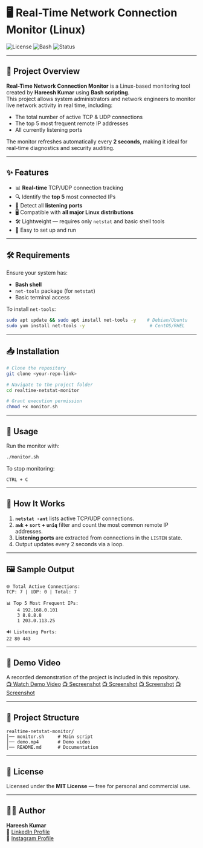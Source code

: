 # 🖥️ Real-Time Network Connection Monitor (Linux)

![License](https://img.shields.io/badge/license-MIT-green)
![Bash](https://img.shields.io/badge/script-Bash-blue)
![Status](https://img.shields.io/badge/status-Active-success)

---

## 📌 Project Overview
**Real-Time Network Connection Monitor** is a Linux-based monitoring tool created by **Hareesh Kumar** using **Bash scripting**.  
This project allows system administrators and network engineers to monitor live network activity in real time, including:
- The total number of active TCP & UDP connections
- The top 5 most frequent remote IP addresses
- All currently listening ports

The monitor refreshes automatically every **2 seconds**, making it ideal for real-time diagnostics and security auditing.

---

## ✨ Features
- 📊 **Real-time** TCP/UDP connection tracking
- 🔍 Identify the **top 5** most connected IPs
- 📡 Detect all **listening ports**
- 🖥 Compatible with **all major Linux distributions**
- 🛠 Lightweight — requires only `netstat` and basic shell tools
- 🎯 Easy to set up and run

---

## 🛠 Requirements
Ensure your system has:
- **Bash shell**
- `net-tools` package (for `netstat`)
- Basic terminal access

To install `net-tools`:
```bash
sudo apt update && sudo apt install net-tools -y    # Debian/Ubuntu
sudo yum install net-tools -y                        # CentOS/RHEL
```

---

## 📥 Installation
```bash
# Clone the repository
git clone <your-repo-link>

# Navigate to the project folder
cd realtime-netstat-monitor

# Grant execution permission
chmod +x monitor.sh
```

---

## 🚀 Usage
Run the monitor with:
```bash
./monitor.sh
```
To stop monitoring:
```
CTRL + C
```

---

## 📖 How It Works
1. **`netstat -ant`** lists active TCP/UDP connections.
2. **`awk` + `sort` + `uniq`** filter and count the most common remote IP addresses.
3. **Listening ports** are extracted from connections in the `LISTEN` state.
4. Output updates every 2 seconds via a loop.

---

## 🖼 Sample Output
```
🌐 Total Active Connections:
TCP: 7 | UDP: 0 | Total: 7

📊 Top 5 Most Frequent IPs:
    4 192.168.0.101
    3 8.8.8.8
    1 203.0.113.25

🔊 Listening Ports:
22 80 443
```

---

## 🎥 Demo Video
A recorded demonstration of the project is included in this repository.  
[📺 Watch Demo Video](demo.mp4)
[📺  Secreenshot](1.png)
[📺  Screenshot](2.png)
[📺  Screenshot](3.png)
[📺  Screenshot](4.png)

---

## 📂 Project Structure
```
realtime-netstat-monitor/
│── monitor.sh     # Main script
│── demo.mp4       # Demo video
│── README.md      # Documentation
```

---

## 📜 License
Licensed under the **MIT License** — free for personal and commercial use.

---

## 🧑‍💻 Author
**Hareesh Kumar**  
🔗 [LinkedIn Profile](https://www.linkedin.com/in/hareesh-kumar-02045a339/)  
🔗 [Instagram Profile](https://www.instagram.com/secuhari?igsh=MW5nMGk4Nm8wZ3Q5dA==)  

